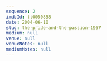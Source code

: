 ```yaml
---
sequence: 2
imdbId: tt0050858
date: 2004-06-10
slug: the-pride-and-the-passion-1957
medium: null
venue: null
venueNotes: null
mediumNotes: null
---
```


